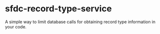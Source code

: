# sfdc-record-type-service
A simple way to limit database calls for obtaining record type information in your code.
